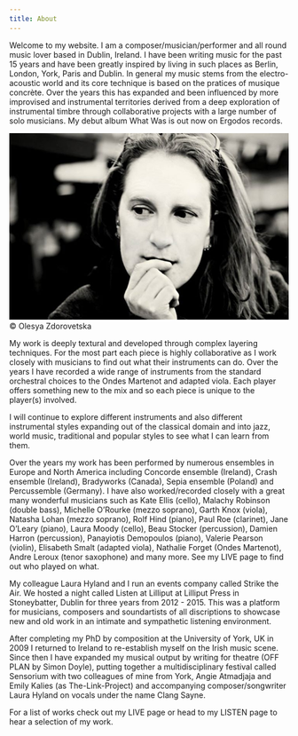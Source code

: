 ```yaml
---
title: About
---
```

Welcome to my website. I am a composer/musician/performer and all round music lover based in Dublin, Ireland. I have been writing music for the past 15 years and have been greatly inspired by living in such places as Berlin, London, York, Paris and Dublin. In general my music stems from the electro-acoustic world and its core technique is based on the pratices of musique concrète. Over the years this has expanded and been influenced by more improvised and instrumental territories derived from a deep exploration of instrumental timbre through collaborative projects with a large number of solo musicians. My debut album What Was is out now on Ergodos records.
<div class="photo-with-credit">
  <img src="/assets/img/Judith_by_Olesya.jpg">
  <div>© Olesya Zdorovetska</div>
</div>

My work is deeply textural and developed through complex layering techniques. For the most part each piece is highly collaborative as I work closely with musicians to find out what their instruments can do. Over the years I have recorded a wide range of instruments from the standard orchestral choices to the Ondes Martenot and adapted viola. Each player offers something new to the mix and so each piece is unique to the player(s) involved.

I will continue to explore different instruments and also different instrumental styles expanding out of the classical domain and into jazz, world music, traditional and popular styles to see what I can learn from them.

Over the years my work has been performed by numerous ensembles in Europe and North America including Concorde ensemble (Ireland), Crash ensemble (Ireland), Bradyworks (Canada), Sepia ensemble (Poland) and Percussemble (Germany). I have also worked/recorded closely with a great many wonderful musicians such as Kate Ellis (cello), Malachy Robinson (double bass), Michelle O’Rourke (mezzo soprano), Garth Knox (viola), Natasha Lohan (mezzo soprano), Rolf Hind (piano), Paul Roe (clarinet), Jane O’Leary (piano), Laura Moody (cello), Beau Stocker (percussion), Damien Harron (percussion), Panayiotis Demopoulos (piano), Valerie Pearson (violin), Elisabeth Smalt (adapted viola), Nathalie Forget (Ondes Martenot), Andre Leroux (tenor saxophone) and many more. See my LIVE page to find out who played on what.

My colleague Laura Hyland and I run an events company called Strike the Air. We hosted a night called Listen at Lilliput at Lilliput Press in Stoneybatter, Dublin for three years from 2012 - 2015. This was a platform for musicians, composers and soundartists of all discriptions to showcase new and old work in an intimate and sympathetic listening environment.

After completing my PhD by composition at the University of York, UK in 2009 I returned to Ireland to re-establish myself on the Irish music scene. Since then I have expanded my musical output by writing for theatre (OFF PLAN by Simon Doyle), putting together a multidisciplinary festival called Sensorium with two colleagues of mine from York, Angie Atmadjaja and Emily Kalies (as The-Link-Project) and accompanying composer/songwriter Laura Hyland on vocals under the name Clang Sayne.

For a list of works check out my LIVE page or head to my LISTEN page to hear a selection of my work.